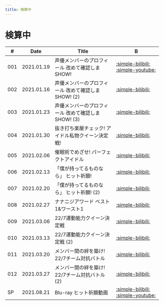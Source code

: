 ```yaml
---
title: 検算中
---
```


# 検算中

| #   | Date | Title | B |
| --- | --- | --- | --- | 
| 001 | 2021.01.19 | 声優メンバーのプロフィール 改めて確認しまSHOW! | [:simple-bilibili:](https://www.bilibili.com/video/BV1yA411H7q2/) [:simple-youtube:](https://www.youtube.com/watch?v=D_nmBFn4DKY) |
| 002 | 2021.01.16 | 声優メンバーのプロフィール 改めて確認しまSHOW! (2) | [:simple-bilibili:](https://www.bilibili.com/video/BV1mo4y1o7FU/) |
| 003 | 2021.01.23 | 声優メンバーのプロフィール 改めて確認しまSHOW! (3) | [:simple-bilibili:](https://www.bilibili.com/video/BV1wp4y1s7en/) |
| 004 | 2021.01.30 | 抜き打ち楽屋チェック! アイドル私物クイーン決定戦! | [:simple-bilibili:](https://www.bilibili.com/video/BV1154y1p7bT/) |
| 005 | 2021.02.06 | 催眠術でめざせ! パーフェクトアイドル | [:simple-bilibili:](https://www.bilibili.com/video/BV1EK4y1Q7Gc/) |
| 006 | 2021.02.13 | 「僕が持ってるものなら」 ヒット祈願! | [:simple-bilibili:](https://www.bilibili.com/video/BV1z5411N79V/) |
| 007 | 2021.02.20 | 「僕が持ってるものなら」 ヒット祈願! (2) | [:simple-bilibili:](https://www.bilibili.com/video/BV1uZ4y1P78Q/) |
| 008 | 2021.02.27 | ナナニジアワード ベスト1&ワースト1 | [:simple-bilibili:](https://www.bilibili.com/video/BV18r4y1A7WV/) |
| 009 | 2021.03.06 | 22/7運動能力クイーン決定戦 | [:simple-bilibili:](https://www.bilibili.com/video/BV1Dy4y1a7XK/) |
| 010 | 2021.03.13 | 22/7運動能力クイーン決定戦 (2) | [:simple-bilibili:](https://www.bilibili.com/video/BV1WK4y1U7Xv/) |
| 011 | 2021.03.20 | メンバー間の絆を築け! 22/7チーム対抗バトル | [:simple-bilibili:](https://www.bilibili.com/video/BV1bf4y1x7E3/) |
| 012 | 2021.03.27 | メンバー間の絆を築け! 22/7チーム対抗バトル (2) | [:simple-bilibili:](https://www.bilibili.com/video/BV1Pv411h7RK/) |
| SP | 2021.08.21 | Blu-ray ヒット祈願動画 | [:simple-bilibili:](https://www.bilibili.com/video/BV15b4y1Y7hY/) [:simple-youtube:](https://www.youtube.com/watch?v=ltUswPLugFA) |